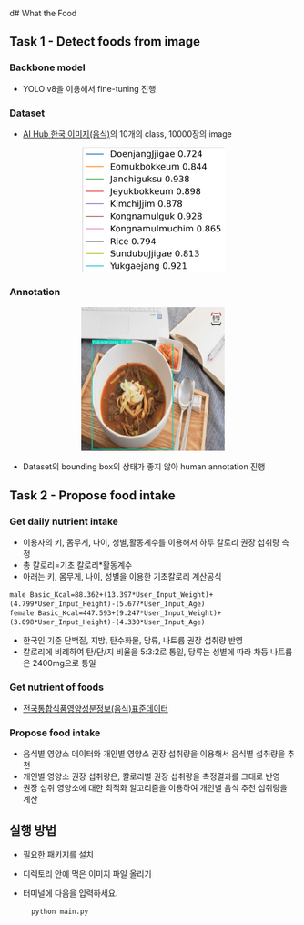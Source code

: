 d# What the Food
## Task 1 - Detect foods from image

### Backbone model
- YOLO v8을 이용해서 fine-tuning 진행

### Dataset
- [AI Hub 한국 이미지(음식)](https://www.aihub.or.kr/aihubdata/data/view.do?currMenu=115&topMenu=100&aihubDataSe=data&dataSetSn=79)의 10개의 class, 10000장의 image

<center><img src = "./img/classes.png" width="50%" height = "50%"></center>

### Annotation
<center><img src = "./img/annotation.jpg" width="50%" height = "50%"></center>

- Dataset의 bounding box의 상태가 좋지 않아 human annotation 진행


## Task 2 - Propose food intake
### Get daily nutrient intake

- 이용자의 키, 몸무게, 나이, 성별,활동계수를 이용해서 하루 칼로리 권장 섭취량 측정
- 총 칼로리=기초 칼로리*활동계수
- 아래는 키, 몸무게, 나이, 성별을 이용한 기초칼로리 계산공식
```
male Basic_Kcal=88.362+(13.397*User_Input_Weight)+(4.799*User_Input_Height)-(5.677*User_Input_Age)
female Basic_Kcal=447.593+(9.247*User_Input_Weight)+(3.098*User_Input_Height)-(4.330*User_Input_Age)
```
- 한국인 기준 단백질, 지방, 탄수화물, 당류, 나트륨 권장 섭취량 반영
- 칼로리에 비례하여 탄/단/지 비율을 5:3:2로 통일, 당류는 성별에 따라 차등 나트륨은 2400mg으로 통일 


### Get nutrient of foods
- [전국통합식품영양성분정보(음식)표준데이터](https://www.data.go.kr/data/15100070/standard.do)

### Propose food intake
- 음식별 영양소 데이터와 개인별 영양소 권장 섭취량을 이용해서 음식별 섭취량을 추천
- 개인별 영양소 권장 섭취량은, 칼로리별 권장 섭취량을 측정결과를 그대로 반영
- 권장 섭취 영양소에 대한 최적화 알고리즘을 이용하여 개인별 음식 추천 섭취량을 계산


## 실행 방법
- 필요한 패키지를 설치
- 디렉토리 안에 먹은 이미지 파일 올리기

- 터미널에 다음을 입력하세요.

        python main.py

